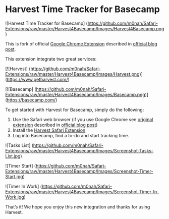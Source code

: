 Harvest Time Tracker for Basecamp
=================

![Harvest Time Tracker for Basecamp]
(https://github.com/m0nah/Safari-Extensions/raw/master/Harvest4Basecamp/Images/Harvest4Basecamp.png)

This is fork of official [Google Chrome Extension](https://chrome.google.com/webstore/detail/fbpiglieekigmkeebmeohkelfpjjlaia?hl=en-US&utm_source=chrome-ntp-launcher) described in [official blog post](http://www.getharvest.com/blog/2012/09/bring-harvest-time-tracking-into-basecamp/).

This extension integrate two great services: 

[![Harvest]
(https://github.com/m0nah/Safari-Extensions/raw/master/Harvest4Basecamp/Images/Harvest.png)]
(https://www.getharvest.com/)

[![Basecamp]
(https://github.com/m0nah/Safari-Extensions/raw/master/Harvest4Basecamp/Images/Basecamp.png)]
(https://basecamp.com/)

To get started with Harvest for Basecamp, simply do the following:

1. Use the Safari web browser (if you use Google Chrome see [original extension](https://chrome.google.com/webstore/detail/fbpiglieekigmkeebmeohkelfpjjlaia?hl=en-US&utm_source=chrome-ntp-launcher) described in [official blog post](http://www.getharvest.com/blog/2012/09/bring-harvest-time-tracking-into-basecamp/))
2. Install the [Harvest Safari Extension](https://github.com/m0nah/Safari-Extensions/raw/master/Harvest4Basecamp/Harvest4Basecamp.safariextz)
3. Log into Basecamp, find a to-do and start tracking time.

![Tasks List]
(https://github.com/m0nah/Safari-Extensions/raw/master/Harvest4Basecamp/Images/Screenshot-Tasks-List.jpg)

![Timer Start]
(https://github.com/m0nah/Safari-Extensions/raw/master/Harvest4Basecamp/Images/Screenshot-Timer-Start.jpg)

![Timer In Work]
(https://github.com/m0nah/Safari-Extensions/raw/master/Harvest4Basecamp/Images/Screenshot-Timer-In-Work.jpg)

That’s it! We hope you enjoy this new integration and thanks for using Harvest.